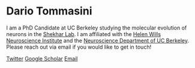 # Dario Tommasini

I am a PhD Candidate at UC Berkeley studying the molecular evolution of neurons in the [Shekhar Lab](https://www.shekharlab.net). I am affiliated with the [Helen Wills Neuroscience Institute](https://hwni.berkeley.edu) and the [Neuroscience Department of UC Berkeley](https://neuroscience.berkeley.edu/home). Please reach out via email if you would like to get in touch!

[Twitter](https://x.com/tommasinidario)
[Google Scholar](https://scholar.google.com/citations?user=TfVeYDwAAAAJ&hl=en)
[Email](mailto:dtommasini@berkeley.edu)

